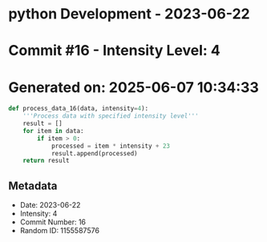 ﻿# python Development - 2023-06-22
# Commit #16 - Intensity Level: 4
# Generated on: 2025-06-07 10:34:33
```python
def process_data_16(data, intensity=4):
    '''Process data with specified intensity level'''
    result = []
    for item in data:
        if item > 0:
            processed = item * intensity + 23
            result.append(processed)
    return result
```
## Metadata
- Date: 2023-06-22
- Intensity: 4
- Commit Number: 16
- Random ID: 1155587576
